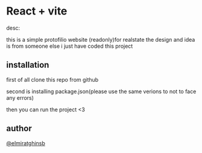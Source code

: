 # React + vite

desc:

this is a simple protofilio website (readonly)for realstate 
the design and idea is from someone else i just have coded this project


## installation

first of all clone this repo from github

second is installing package.json(please use the same verions to not to face any errors)

then you can run the project <3



## author
[@elmiratghinsb](https://github.com/Elmirataghinasab)